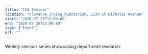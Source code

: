 ```yaml
---
title: "ICG Seminar"
location: "Florence Irving Auditorium, 1130 St Nicholas Avenue"
start: "2020-07-28T12:00:00"
end: "2020-07-28T13:00:00"
tags: ["Event"]
url: ""
---
```


Weekly seminar series showcasing department research.

<!-- endexcerpt -->

